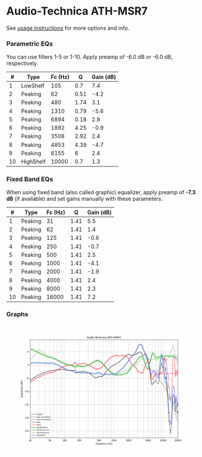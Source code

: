 # Audio-Technica ATH-MSR7
See [usage instructions](https://github.com/jaakkopasanen/AutoEq#usage) for more options and info.

### Parametric EQs
You can use filters 1-5 or 1-10. Apply preamp of -6.0 dB or -6.0 dB, respectively.

|   # | Type      |   Fc (Hz) |    Q |   Gain (dB) |
|-----|-----------|-----------|------|-------------|
|   1 | LowShelf  |       105 | 0.7  |         7.4 |
|   2 | Peaking   |        62 | 0.51 |        -4.2 |
|   3 | Peaking   |       480 | 1.74 |         3.1 |
|   4 | Peaking   |      1310 | 0.79 |        -5.6 |
|   5 | Peaking   |      6894 | 0.18 |         2.9 |
|   6 | Peaking   |      1892 | 4.25 |        -0.9 |
|   7 | Peaking   |      3508 | 2.92 |         2.4 |
|   8 | Peaking   |      4853 | 4.39 |        -4.7 |
|   9 | Peaking   |      6155 | 6    |         2.4 |
|  10 | HighShelf |     10000 | 0.7  |         1.3 |

### Fixed Band EQs
When using fixed band (also called graphic) equalizer, apply preamp of **-7.3 dB** (if available) and set gains manually with these parameters.

|   # | Type    |   Fc (Hz) |    Q |   Gain (dB) |
|-----|---------|-----------|------|-------------|
|   1 | Peaking |        31 | 1.41 |         5.5 |
|   2 | Peaking |        62 | 1.41 |         1.4 |
|   3 | Peaking |       125 | 1.41 |        -0.6 |
|   4 | Peaking |       250 | 1.41 |        -0.7 |
|   5 | Peaking |       500 | 1.41 |         2.5 |
|   6 | Peaking |      1000 | 1.41 |        -4.1 |
|   7 | Peaking |      2000 | 1.41 |        -1.9 |
|   8 | Peaking |      4000 | 1.41 |         2.4 |
|   9 | Peaking |      8000 | 1.41 |         2.3 |
|  10 | Peaking |     16000 | 1.41 |         7.2 |

### Graphs
![](./Audio-Technica%20ATH-MSR7.png)
